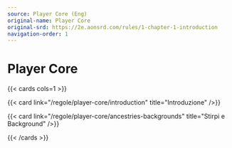 ```yaml
---
source: Player Core (Eng)
original-name: Player Core
original-srd: https://2e.aonsrd.com/rules/1-chapter-1-introduction
navigation-order: 1
---
```


# Player Core

{{< cards cols=1 >}}

{{< card link="/regole/player-core/introduction" title="Introduzione" />}}

{{< card link="/regole/player-core/ancestries-backgrounds" title="Stirpi e Background" />}}

{{< /cards >}}
